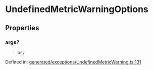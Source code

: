 # UndefinedMetricWarningOptions

## Properties

### args?

> `any`

Defined in:  [generated/exceptions/UndefinedMetricWarning.ts:131](https://github.com/transitive-bullshit/scikit-learn-ts/blob/122b3c0/packages/sklearn/src/generated/exceptions/UndefinedMetricWarning.ts#L131)
